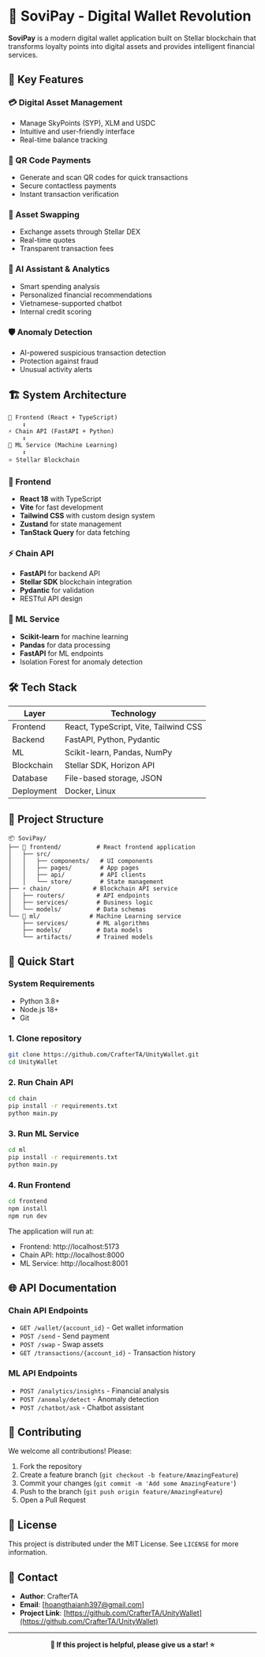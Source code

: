 # 🌟 SoviPay - Digital Wallet Revolution

**SoviPay** is a modern digital wallet application built on Stellar blockchain that transforms loyalty points into digital assets and provides intelligent financial services.

## 🚀 Key Features

### 💳 Digital Asset Management
- Manage SkyPoints (SYP), XLM and USDC
- Intuitive and user-friendly interface
- Real-time balance tracking

### 📱 QR Code Payments
- Generate and scan QR codes for quick transactions
- Secure contactless payments
- Instant transaction verification

### 🔄 Asset Swapping
- Exchange assets through Stellar DEX
- Real-time quotes
- Transparent transaction fees

### 🤖 AI Assistant & Analytics
- Smart spending analysis
- Personalized financial recommendations
- Vietnamese-supported chatbot
- Internal credit scoring

### 🛡️ Anomaly Detection
- AI-powered suspicious transaction detection
- Protection against fraud
- Unusual activity alerts

## 🏗️ System Architecture

```
📱 Frontend (React + TypeScript)
    ↕️
⚡ Chain API (FastAPI + Python)
    ↕️
🧠 ML Service (Machine Learning)
    ↕️
⭐ Stellar Blockchain
```

### 🎨 Frontend
- **React 18** with TypeScript
- **Vite** for fast development
- **Tailwind CSS** with custom design system
- **Zustand** for state management
- **TanStack Query** for data fetching

### ⚡ Chain API
- **FastAPI** for backend API
- **Stellar SDK** blockchain integration
- **Pydantic** for validation
- RESTful API design

### 🧠 ML Service
- **Scikit-learn** for machine learning
- **Pandas** for data processing
- **FastAPI** for ML endpoints
- Isolation Forest for anomaly detection

## 🛠️ Tech Stack

| Layer | Technology |
|-------|------------|
| Frontend | React, TypeScript, Vite, Tailwind CSS |
| Backend | FastAPI, Python, Pydantic |
| ML | Scikit-learn, Pandas, NumPy |
| Blockchain | Stellar SDK, Horizon API |
| Database | File-based storage, JSON |
| Deployment | Docker, Linux |

## 📁 Project Structure

```
📦 SoviPay/
├── 📱 frontend/          # React frontend application
│   ├── src/
│   │   ├── components/   # UI components
│   │   ├── pages/        # App pages
│   │   ├── api/          # API clients
│   │   └── store/        # State management
├── ⚡ chain/            # Blockchain API service
│   ├── routers/         # API endpoints
│   ├── services/        # Business logic
│   └── models/          # Data schemas
└── 🧠 ml/              # Machine Learning service
    ├── services/        # ML algorithms
    ├── models/          # Data models
    └── artifacts/       # Trained models
```

## 🚀 Quick Start

### System Requirements
- Python 3.8+
- Node.js 18+
- Git

### 1. Clone repository
```bash
git clone https://github.com/CrafterTA/UnityWallet.git
cd UnityWallet
```

### 2. Run Chain API
```bash
cd chain
pip install -r requirements.txt
python main.py
```

### 3. Run ML Service
```bash
cd ml
pip install -r requirements.txt
python main.py
```

### 4. Run Frontend
```bash
cd frontend
npm install
npm run dev
```

The application will run at:
- Frontend: http://localhost:5173
- Chain API: http://localhost:8000
- ML Service: http://localhost:8001

## 🌐 API Documentation

### Chain API Endpoints
- `GET /wallet/{account_id}` - Get wallet information
- `POST /send` - Send payment
- `POST /swap` - Swap assets
- `GET /transactions/{account_id}` - Transaction history

### ML API Endpoints
- `POST /analytics/insights` - Financial analysis
- `POST /anomaly/detect` - Anomaly detection
- `POST /chatbot/ask` - Chatbot assistant

## 🤝 Contributing

We welcome all contributions! Please:

1. Fork the repository
2. Create a feature branch (`git checkout -b feature/AmazingFeature`)
3. Commit your changes (`git commit -m 'Add some AmazingFeature'`)
4. Push to the branch (`git push origin feature/AmazingFeature`)
5. Open a Pull Request

## 📄 License

This project is distributed under the MIT License. See `LICENSE` for more information.

## 📧 Contact

- **Author**: CrafterTA
- **Email**: [hoangthaianh397@gmail.com]
- **Project Link**: [https://github.com/CrafterTA/UnityWallet](https://github.com/CrafterTA/UnityWallet)

---

<div align="center">
  <strong>🌟 If this project is helpful, please give us a star! ⭐</strong>
</div>
